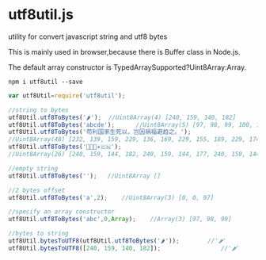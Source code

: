 # utf8util.js
utility for convert javascript string and utf8 bytes

This is mainly used in browser,because there is Buffer class in Node.js.

The default array constructor is TypedArraySupported?Uint8Array:Array.
```
npm i utf8util --save
```

```javascript
var utf8Util=require('utf8util');

//string to bytes
utf8Util.utf8ToBytes('🌶');	//Uint8Array(4) [240, 159, 140, 182]
utf8Util.utf8ToBytes('abcde');		//Uint8Array(5) [97, 98, 99, 100, 101]
utf8Util.utf8ToBytes('苟利国家生死以，岂因祸福避趋之。');	
//Uint8Array(48) [232, 139, 159, 229, 136, 169, 229, 155, 189, 229, 174, 182, 231, 148, 159, 230, 173, 187, 228, 187, 165, 239, 188, 140, 229, 178, 130, 229, 155, 160, 231, 165, 184, 231, 166, 143, 233, 129, 191, 232, 182, 139, 228, 185, 139, 227, 128, 130]
utf8Util.utf8ToBytes('🐶🐱🐽✈️🇨🇳');
//Uint8Array(26) [240, 159, 144, 182, 240, 159, 144, 177, 240, 159, 144, 189, 226, 156, 136, 239, 184, 143, 240, 159, 135, 168, 240, 159, 135, 179]

//empty string
utf8Util.utf8ToBytes('');	//Uint8Array []

//2 bytes offset
utf8Util.utf8ToBytes('a',2);    //Uint8Array(3) [0, 0, 97]

//specify an array constructor
utf8Util.utf8ToBytes('abc',0,Array);    //Array(3) [97, 98, 99]

//bytes to string
utf8Util.bytesToUTF8(utf8Util.utf8ToBytes('🌶'));		//'🌶'
utf8Util.bytesToUTF8([240, 159, 140, 182]);					//'🌶'
```
